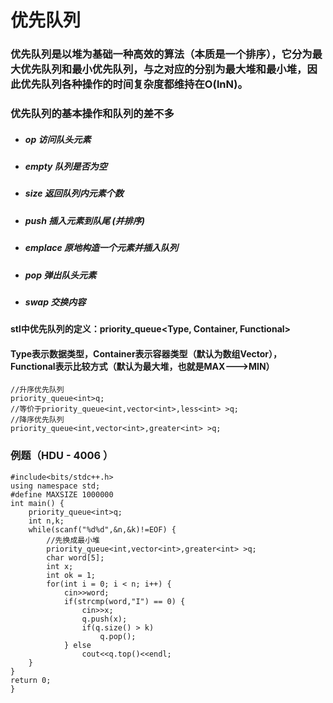 # 优先队列
### 优先队列是以堆为基础一种高效的算法（本质是一个排序），它分为最大优先队列和最小优先队列，与之对应的分别为最大堆和最小堆，因此优先队列各种操作的时间复杂度都维持在O(lnN)。
### 优先队列的基本操作和队列的差不多
- ##### op 访问队头元素
- ##### empty 队列是否为空
- ##### size 返回队列内元素个数
- ##### push 插入元素到队尾 (并排序)
- ##### emplace 原地构造一个元素并插入队列
- ##### pop 弹出队头元素
- ##### swap 交换内容
#### stl中优先队列的定义：priority_queue<Type, Container, Functional>
#### Type表示数据类型，Container表示容器类型（默认为数组Vector），Functional表示比较方式（默认为最大堆，也就是MAX--->MIN）
```
//升序优先队列
priority_queue<int>q;
//等价于priority_queue<int,vector<int>,less<int> >q;
//降序优先队列
priority_queue<int,vector<int>,greater<int> >q;
```
### 例题（HDU - 4006 ）
```
#include<bits/stdc++.h>
using namespace std;
#define MAXSIZE 1000000
int main() {
	priority_queue<int>q;
	int n,k;
	while(scanf("%d%d",&n,&k)!=EOF) {
		//先换成最小堆
		priority_queue<int,vector<int>,greater<int> >q;
		char word[5];
		int x;
		int ok = 1;
		for(int i = 0; i < n; i++) {
			cin>>word;
			if(strcmp(word,"I") == 0) {
				cin>>x;
				q.push(x);
				if(q.size() > k)
					q.pop();
			} else
				cout<<q.top()<<endl;
	}
}
return 0;
}
```